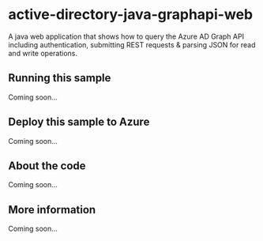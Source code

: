 # active-directory-java-graphapi-web
A java web application that shows how to query the Azure AD Graph API including authentication, submitting REST requests & parsing JSON for read and write operations.
## Running this sample
Coming soon...
## Deploy this sample to Azure
Coming soon...
## About the code
Coming soon...
## More information
Coming soon...